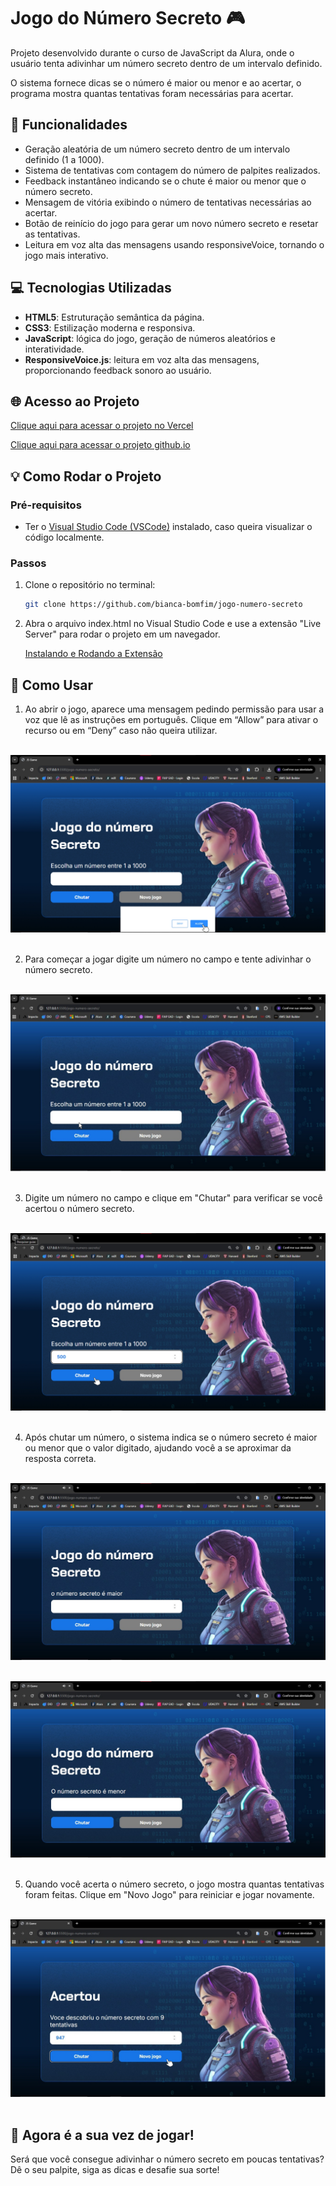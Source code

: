 # Jogo do Número Secreto 🎮

Projeto desenvolvido durante o curso de JavaScript da Alura, onde o usuário tenta adivinhar um número secreto dentro de um intervalo definido.

O sistema fornece dicas se o número é maior ou menor e ao acertar, o programa mostra quantas tentativas foram necessárias para acertar.

## 📝 Funcionalidades

- Geração aleatória de um número secreto dentro de um intervalo definido (1 a 1000).
- Sistema de tentativas com contagem do número de palpites realizados.
- Feedback instantâneo indicando se o chute é maior ou menor que o número secreto.
- Mensagem de vitória exibindo o número de tentativas necessárias ao acertar.
- Botão de reinício do jogo para gerar um novo número secreto e resetar as tentativas.
- Leitura em voz alta das mensagens usando responsiveVoice, tornando o jogo mais interativo.

## 💻 Tecnologias Utilizadas

- **HTML5**: Estruturação semântica da página.
- **CSS3**: Estilização moderna e responsiva.
- **JavaScript**: lógica do jogo, geração de números aleatórios e interatividade.
- **ResponsiveVoice.js**: leitura em voz alta das mensagens, proporcionando feedback sonoro ao usuário.

## 🌐 Acesso ao Projeto

[Clique aqui para acessar o projeto no Vercel](https://jogo-js-seven.vercel.app/) 

[Clique aqui para acessar o projeto github.io](https://bianca-bomfim.github.io/jogo-numero-secreto/)

## 💡 Como Rodar o Projeto


### Pré-requisitos

- Ter o [Visual Studio Code (VSCode)](https://code.visualstudio.com/) instalado, caso queira visualizar o código localmente.

### Passos

1. Clone o repositório no terminal:
   ```bash
   git clone https://github.com/bianca-bomfim/jogo-numero-secreto
   ``` 

2. Abra o arquivo index.html no Visual Studio Code e use a extensão "Live Server" para rodar o projeto em um navegador.

    [Instalando e Rodando a Extensão](https://marketplace.visualstudio.com/items?itemName=ritwickdey.LiveServer) 
   

## 👥 Como Usar

1. Ao abrir o jogo, aparece uma mensagem pedindo permissão para usar a voz que lê as instruções em português. Clique em “Allow” para ativar o recurso ou em “Deny” caso não queira utilizar. <br><br>

![Tela inicial do Projeto](./img/imagem0.jpg)
<br><br>

2. Para começar a jogar digite um número no campo e tente adivinhar o número secreto. <br><br>

![Tela inicial do Projeto](./img/imagem1.jpg)
<br><br>


3. Digite um número no campo e clique em "Chutar" para verificar se você acertou o número secreto. <br><br>

![Digitando o nome](./img/imagem2.jpg)
<br><br>

4. Após chutar um número, o sistema indica se o número secreto é maior ou menor que o valor digitado, ajudando você a se aproximar da resposta correta. <br><br>

![Adicionando os amigos](./img/imagem3.jpg)
<br><br>

![Resultado do sorteio](./img/imagem4.jpg)
<br><br>

5. Quando você acerta o número secreto, o jogo mostra quantas tentativas foram feitas. Clique em "Novo Jogo" para reiniciar e jogar novamente.<br><br>

![Resultado do sorteio](./img/imagem5.jpg)
<br><br>


## 🔢 Agora é a sua vez de jogar! 

Será que você consegue adivinhar o número secreto em poucas tentativas? 
Dê o seu palpite, siga as dicas e desafie sua sorte! 